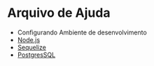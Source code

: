 # Arquivo de Ajuda

- Configurando Ambiente de desenvolvimento
- [Node.js](/src/node/index)
- [Sequelize](/src/sequelize/index)
- [PostgresSQL](/src/postgresSQL/index)
